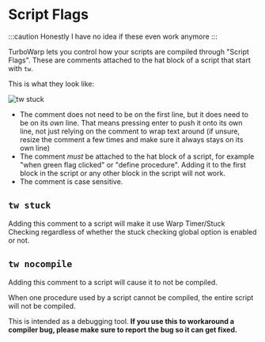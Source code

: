 # Script Flags

:::caution
Honestly I have no idea if these even work anymore
:::

TurboWarp lets you control how your scripts are compiled through "Script Flags". These are comments attached to the hat block of a script that start with `tw`.

This is what they look like:

![tw stuck](https://user-images.githubusercontent.com/33787854/91641365-6d61d000-e9e9-11ea-820e-5a53b2d5d76a.png)

 - The comment does not need to be on the first line, but it does need to be on its *own* line. That means pressing enter to push it onto its own line, not just relying on the comment to wrap text around (if unsure, resize the comment a few times and make sure it always stays on its own line)
 - The comment *must* be attached to the hat block of a script, for example "when green flag clicked" or "define procedure". Adding it to the first block in the script or any other block in the script will not work.
 - The comment is case sensitive.

## `tw stuck`

Adding this comment to a script will make it use Warp Timer/Stuck Checking regardless of whether the stuck checking global option is enabled or not.

## `tw nocompile`

Adding this comment to a script will cause it to not be compiled.

When one procedure used by a script cannot be compiled, the entire script will not be compiled.

This is intended as a debugging tool. **If you use this to workaround a compiler bug, please make sure to report the bug so it can get fixed.**